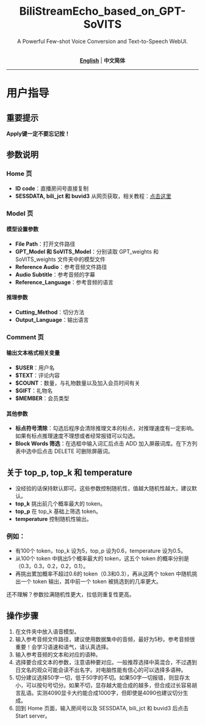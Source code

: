 <div align="center">

# BiliStreamEcho_based_on_GPT-SoVITS

A Powerful Few-shot Voice Conversion and Text-to-Speech WebUI.<br><br>


[**English**](../../README.md) | **中文简体**
</div>

---
# 用户指导

## 重要提示
**Apply键一定不要忘记按！**

## 参数说明

### Home 页
- **ID code**：直播房间号直接复制
- **SESSDATA, bili_jct 和 buvid3** 从网页获取，相关教程：[点击这里](#)

### Model 页

#### 模型设置参数
- **File Path**：打开文件路径
- **GPT_Model 和 SoVITS_Model**：分别读取 GPT_weights 和 SoVITS_weights 文件夹中的模型文件
- **Reference Audio**：参考音频文件路径
- **Audio Subtitle**：参考音频的字幕
- **Reference_Language**：参考音频的语言

#### 推理参数
- **Cutting_Method**：切分方法
- **Output_Language**：输出语言

### Comment 页

#### 输出文本格式相关变量
- **$USER**：用户名
- **$TEXT**：评论内容
- **$COUNT**：数量，与礼物数量以及加入会员时间有关
- **$GIFT**：礼物名
- **$MEMBER**：会员类型

#### 其他参数
- **标点符号清除**：勾选后程序会清除推理文本的标点，对推理速度有一定影响。如果有标点推理速度不理想或者经常报错可以勾选。
- **Block Words 筛选**：在选框中输入词汇后点击 ADD 加入屏蔽词库。在下方列表中选中后点击 DELETE 可删除屏蔽词。

## 关于 top_p, top_k 和 temperature
- 没经验的话保持默认即可。这些参数控制随机性，值越大随机性越大，建议默认。
- **top_k** 挑出前几个概率最大的 token。
- **top_p** 在 top_k 基础上筛选 token。
- **temperature** 控制随机性输出。

### 例如：
- 有100个 token，top_k 设为5，top_p 设为0.6，temperature 设为0.5。
- 从100个 token 中挑出5个概率最大的 token，这五个 token 的概率分别是（0.3，0.3，0.2，0.2，0.1）。
- 再挑出累加概率不超过0.6的 token（0.3和0.3），再从这两个 token 中随机挑出一个 token 输出，其中前一个 token 被挑选到的几率更大。

还不理解？参数拉满随机性更大，拉低则重复性更高。

## 操作步骤
1. 在文件夹中放入语音模型。
2. 输入参考音频文件路径，建议使用数据集中的音频，最好为5秒。参考音频很重要！会学习语速和语气，请认真选择。
3. 输入参考音频的文本和对应的语种。
4. 选择要合成文本的参数，注意语种要对应。一般推荐选择中英混合，不过遇到日文名的观众可能会读不出名字。对电脑性能有信心的可以选择多语种。
5. 切分建议选择50字一切，低于50字的不切。如果50字一切报错，则显存太小，可以按句号切分。如果不切，显存越大能合成的越多，但合成过长容易胡言乱语。实测4090显卡大约能合成1000字，但即使是4090也建议切分生成。
6. 回到 Home 页面，输入房间号以及 SESSDATA, bili_jct 和 buvid3 后点击 Start server。

